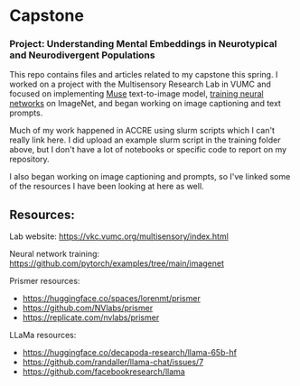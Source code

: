 # Capstone

### Project: Understanding Mental Embeddings in Neurotypical and Neurodivergent Populations

This repo contains files and articles related to my capstone this spring. I worked on a project with the Multisensory Research Lab in VUMC and focused on implementing [Muse](https://muse-model.github.io) text-to-image model, [training neural networks](https://github.com/pytorch/examples/tree/main/imagenet) on ImageNet, and began working on image captioning and text prompts.

Much of my work happened in ACCRE using slurm scripts which I can't really link here. I did upload an example slurm script in the training folder above, but I don't have a lot of notebooks or specific code to report on my repository. 

I also began working on image captioning and prompts, so I've linked some of the resources I have been looking at here as well.  

## Resources:

Lab website: https://vkc.vumc.org/multisensory/index.html

Neural network training: https://github.com/pytorch/examples/tree/main/imagenet

Prismer resources:
- https://huggingface.co/spaces/lorenmt/prismer
- https://github.com/NVlabs/prismer
- https://replicate.com/nvlabs/prismer

LLaMa resources:
- https://huggingface.co/decapoda-research/llama-65b-hf
- https://github.com/randaller/llama-chat/issues/7
- https://github.com/facebookresearch/llama

